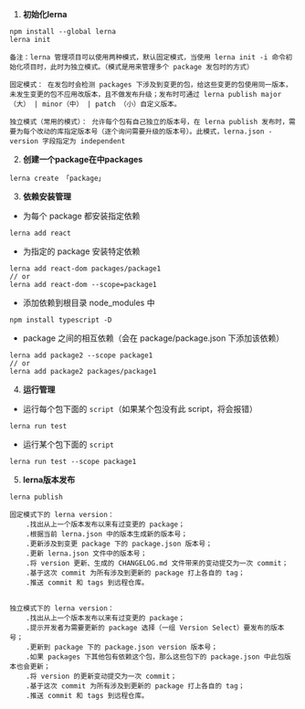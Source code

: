1. **初始化lerna**

```
npm install --global lerna
lerna init 
```

```
备注：lerna 管理项目可以使用两种模式，默认固定模式，当使用 lerna init -i 命令初始化项目时，此时为独立模式。（模式是用来管理多个 package 发包时的方式）

固定模式： 在发包时会检测 packages 下涉及到变更的包，给这些变更的包使用同一版本，未发生变更的包不应用改版本，且不做发布升级；发布时可通过 lerna publish major（大） | minor（中） | patch （小）自定义版本。

独立模式（常用的模式）： 允许每个包有自己独立的版本号，在 lerna publish 发布时，需要为每个改动的库指定版本号（逐个询问需要升级的版本号）。此模式，lerna.json - version 字段指定为 independent
```

2. **创建一个package在中packages**

 ```
 lerna create 「package」
 ```

3. **依赖安装管理**

- 为每个 package 都安装指定依赖

```
lerna add react
```

- 为指定的 package 安装特定依赖

```
lerna add react-dom packages/package1 
// or 
lerna add react-dom --scope=package1
```

- 添加依赖到根目录 node_modules 中

```
npm install typescript -D
```

- package 之间的相互依赖（会在 package/package.json 下添加该依赖）

```
lerna add package2 --scope package1 
// or 
lerna add package2 packages/package1
```

4. **运行管理**

- 运行每个包下面的 `script`（如果某个包没有此 script，将会报错）

```
lerna run test
```

- 运行某个包下面的 `script`

```
lerna run test --scope package1
```

5. **lerna版本发布**

```
lerna publish
```

```
固定模式下的 lerna version：
    .找出从上一个版本发布以来有过变更的 package；
    .根据当前 lerna.json 中的版本生成新的版本号；
    .更新涉及到变更 package 下的 package.json 版本号；
    .更新 lerna.json 文件中的版本号；
    .将 version 更新、生成的 CHANGELOG.md 文件带来的变动提交为一次 commit；
    .基于这次 commit 为所有涉及到更新的 package 打上各自的 tag；
    .推送 commit 和 tags 到远程仓库。


独立模式下的 lerna version：
    .找出从上一个版本发布以来有过变更的 package；
    .提示开发者为需要更新的 package 选择（一组 Version Select）要发布的版本号；
    .更新到 package 下的 package.json version 版本号；
    .如果 packages 下其他包有依赖这个包，那么这些包下的 package.json 中此包版本也会更新；
    .将 version 的更新变动提交为一次 commit；
    .基于这次 commit 为所有涉及到更新的 package 打上各自的 tag；
    .推送 commit 和 tags 到远程仓库。

```


